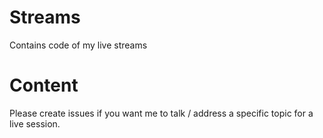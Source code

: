 # Streams
Contains code of my live streams

# Content

Please create issues if you want me to talk / address a specific topic for a live session.
